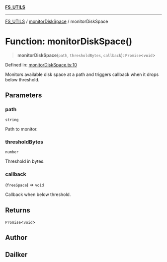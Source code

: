 [**FS_UTILS**](../../README.md)

***

[FS_UTILS](../../README.md) / [monitorDiskSpace](../README.md) / monitorDiskSpace

# Function: monitorDiskSpace()

> **monitorDiskSpace**(`path`, `thresholdBytes`, `callback`): `Promise`\<`void`\>

Defined in: [monitorDiskSpace.ts:10](https://github.com/dailker/everyutil-js/blob/7799f3f003cb23f425be3f1c83c38483e2648188/src/fs/monitorDiskSpace.ts#L10)

Monitors available disk space at a path and triggers callback when it drops below threshold.

## Parameters

### path

`string`

Path to monitor.

### thresholdBytes

`number`

Threshold in bytes.

### callback

(`freeSpace`) => `void`

Callback when below threshold.

## Returns

`Promise`\<`void`\>

## Author

## Dailker
